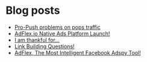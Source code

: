 # Blog posts
<!-- BLOG-POST-LIST:START -->
- [Pro-Push problems on pops traffic](https://afflift.com/f/threads/pro-push-problems-on-pops-traffic.9984/)
- [AdFlex.io Native Ads Platform Launch!](https://afflift.com/f/threads/adflex-io-native-ads-platform-launch.9716/)
- [I am thankful for...](https://afflift.com/f/threads/i-am-thankful-for.9982/)
- [Link Building Questions!](https://afflift.com/f/threads/link-building-questions.9983/)
- [AdFlex, The Most Intelligent Facebook Adspy Tool!](https://afflift.com/f/threads/adflex-the-most-intelligent-facebook-adspy-tool.9290/)
<!-- BLOG-POST-LIST:END -->
